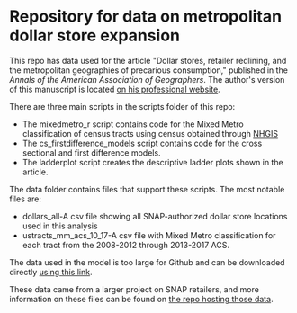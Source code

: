 # Repository for data on metropolitan dollar store expansion

This repo has data used for the article "Dollar stores, retailer redlining, and the metropolitan geographies of precarious consumption," published in the *Annals of the American Association of Geographers*. The author's version of this manuscript is located [on his professional website](http://jerry.shannons.us/publications.html).

There are three main scripts in the scripts folder of this repo:

* The mixedmetro_r script contains code for the Mixed Metro classification of census tracts using census obtained through [NHGIS](http://nhgis.org) 
* The cs_firstdifference_models script contains code for the cross sectional and first difference models.
* The ladderplot script creates the descriptive ladder plots shown in the article.

The data folder contains files that support these scripts. The most notable files are:

* dollars_all-A csv file showing all SNAP-authorized dollar store locations used in this analysis
* ustracts_mm_acs_10_17-A csv file with Mixed Metro classification for each tract from the 2008-2012 through 2013-2017 ACS.

The data used in the model is too large for Github and can be downloaded directly [using this link](https://www.dropbox.com/s/f791cgfj6wrcth6/modeldata.csv?dl=0).

These data came from a larger project on SNAP retailers, and more information on these files can be found on [the repo hosting those data](https://github.com/jshannon75/snap_retailers).